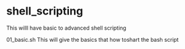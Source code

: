 # shell_scripting
This willl have basic to advanced shell scripting

01_basic.sh
  This will give the  basics that how toshart the bash script
